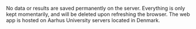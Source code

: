 No data or results are saved permanently on the server. Everything is only kept momentarily, and will be deleted upon refreshing the browser. The web app is hosted on Aarhus University servers located in Denmark.